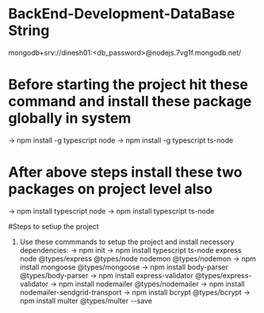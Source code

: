 # BackEnd-Development-DataBase String
mongodb+srv://dinesh01:<db_password>@nodejs.7vg1f.mongodb.net/

# Before starting the project hit these command and install these package globally in system
   -> npm install -g typescript node
   -> npm install -g typescript ts-node

# After above steps install these two packages on project level also
   -> npm install typescript node
   -> npm install typescript ts-node

#Steps to setiup the project

1. Use these commmands to setup the project and install  necessory dependencies:
  -> npm init
  -> npm install typescript ts-node express node @types/express @types/node nodemon @types/nodemon
  -> npm install mongoose @types/mongoose
  -> npm install body-parser @types/body-parser
  -> npm install express-validator @types/express-validator
  -> npm install nodemailer @types/nodemailer
  -> npm install nodemailer-sendgrid-transport
  -> npm install bcrypt @types/bcrypt
  -> npm install multer @types/multer --save
